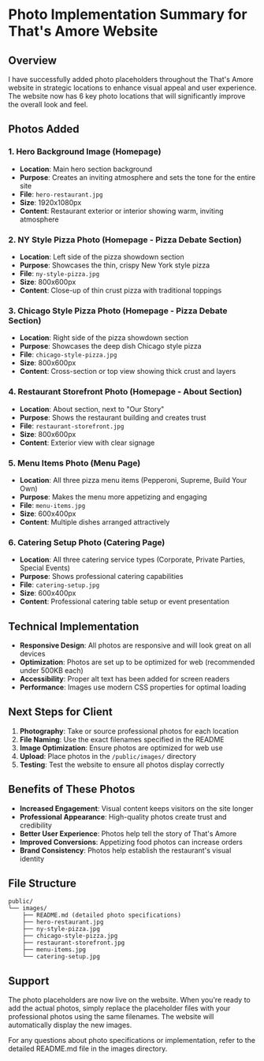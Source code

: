 # Photo Implementation Summary for That's Amore Website

## Overview
I have successfully added photo placeholders throughout the That's Amore website in strategic locations to enhance visual appeal and user experience. The website now has 6 key photo locations that will significantly improve the overall look and feel.

## Photos Added

### 1. **Hero Background Image** (Homepage)
- **Location**: Main hero section background
- **Purpose**: Creates an inviting atmosphere and sets the tone for the entire site
- **File**: `hero-restaurant.jpg`
- **Size**: 1920x1080px
- **Content**: Restaurant exterior or interior showing warm, inviting atmosphere

### 2. **NY Style Pizza Photo** (Homepage - Pizza Debate Section)
- **Location**: Left side of the pizza showdown section
- **Purpose**: Showcases the thin, crispy New York style pizza
- **File**: `ny-style-pizza.jpg`
- **Size**: 800x600px
- **Content**: Close-up of thin crust pizza with traditional toppings

### 3. **Chicago Style Pizza Photo** (Homepage - Pizza Debate Section)
- **Location**: Right side of the pizza showdown section
- **Purpose**: Showcases the deep dish Chicago style pizza
- **File**: `chicago-style-pizza.jpg`
- **Size**: 800x600px
- **Content**: Cross-section or top view showing thick crust and layers

### 4. **Restaurant Storefront Photo** (Homepage - About Section)
- **Location**: About section, next to "Our Story"
- **Purpose**: Shows the restaurant building and creates trust
- **File**: `restaurant-storefront.jpg`
- **Size**: 800x600px
- **Content**: Exterior view with clear signage

### 5. **Menu Items Photo** (Menu Page)
- **Location**: All three pizza menu items (Pepperoni, Supreme, Build Your Own)
- **Purpose**: Makes the menu more appetizing and engaging
- **File**: `menu-items.jpg`
- **Size**: 600x400px
- **Content**: Multiple dishes arranged attractively

### 6. **Catering Setup Photo** (Catering Page)
- **Location**: All three catering service types (Corporate, Private Parties, Special Events)
- **Purpose**: Shows professional catering capabilities
- **File**: `catering-setup.jpg`
- **Size**: 600x400px
- **Content**: Professional catering table setup or event presentation

## Technical Implementation

- **Responsive Design**: All photos are responsive and will look great on all devices
- **Optimization**: Photos are set up to be optimized for web (recommended under 500KB each)
- **Accessibility**: Proper alt text has been added for screen readers
- **Performance**: Images use modern CSS properties for optimal loading

## Next Steps for Client

1. **Photography**: Take or source professional photos for each location
2. **File Naming**: Use the exact filenames specified in the README
3. **Image Optimization**: Ensure photos are optimized for web use
4. **Upload**: Place photos in the `/public/images/` directory
5. **Testing**: Test the website to ensure all photos display correctly

## Benefits of These Photos

- **Increased Engagement**: Visual content keeps visitors on the site longer
- **Professional Appearance**: High-quality photos create trust and credibility
- **Better User Experience**: Photos help tell the story of That's Amore
- **Improved Conversions**: Appetizing food photos can increase orders
- **Brand Consistency**: Photos help establish the restaurant's visual identity

## File Structure
```
public/
└── images/
    ├── README.md (detailed photo specifications)
    ├── hero-restaurant.jpg
    ├── ny-style-pizza.jpg
    ├── chicago-style-pizza.jpg
    ├── restaurant-storefront.jpg
    ├── menu-items.jpg
    └── catering-setup.jpg
```

## Support
The photo placeholders are now live on the website. When you're ready to add the actual photos, simply replace the placeholder files with your professional photos using the same filenames. The website will automatically display the new images.

For any questions about photo specifications or implementation, refer to the detailed README.md file in the images directory.
